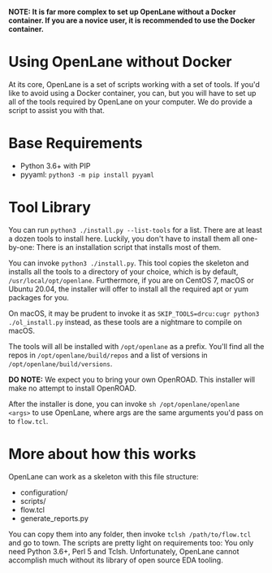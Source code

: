 **NOTE: It is far more complex to set up OpenLane without a Docker container. If you are a novice user, it is recommended to use the Docker container.**

# Using OpenLane without Docker
At its core, OpenLane is a set of scripts working with a set of tools. If you'd like to avoid using a Docker container, you can, but you will have to set up all of the tools required by OpenLane on your computer. We do provide a script to assist you with that.

# Base Requirements
* Python 3.6+ with PIP
* pyyaml: `python3 -m pip install pyyaml`

# Tool Library
You can run `python3 ./install.py --list-tools` for a list. There are at least a dozen tools to install here. Luckily, you don't have to install them all one-by-one: There is an installation script that installs most of them.

You can invoke `python3 ./install.py`. This tool copies the skeleton and installs all the tools to a directory of your choice, which is by default, `/usr/local/opt/openlane`. Furthermore, if you are on CentOS 7, macOS or Ubuntu 20.04, the installer will offer to install all the required apt or yum packages for you.

On macOS, it may be prudent to invoke it as `SKIP_TOOLS=drcu:cugr python3 ./ol_install.py` instead, as these tools are a nightmare to compile on macOS.

The tools will all be installed with `/opt/openlane` as a prefix. You'll find all the repos in `/opt/openlane/build/repos` and a list of versions in `/opt/openlane/build/versions`.

**DO NOTE:** We expect you to bring your own OpenROAD. This installer will make no attempt to install OpenROAD.

After the installer is done, you can invoke `sh /opt/openlane/openlane <args>` to use OpenLane, where args are the same arguments you'd pass on to `flow.tcl`.

# More about how this works
OpenLane can work as a skeleton with this file structure:

* configuration/
* scripts/
* flow.tcl
* generate_reports.py

You can copy them into any folder, then invoke `tclsh /path/to/flow.tcl` and go to town. The scripts are pretty light on requirements too: You only need Python 3.6+, Perl 5 and Tclsh. Unfortunately, OpenLane cannot accomplish much without its library of open source EDA tooling. 